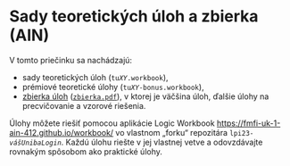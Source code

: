 Sady teoretických úloh a zbierka (AIN)
======================================

V tomto priečinku sa nachádzajú:
  * sady teoretických úloh (<code>tu<var>XY</var>.workbook</code>),
  * prémiové teoretické úlohy (<code>tu<var>XY</var>-bonus.workbook</code>),
  * [zbierka úloh](zbierka.pdf) ([`zbierka.pdf`](zbierka.pdf)),
    v ktorej je väčšina úloh, ďalšie úlohy na precvičovanie
    a vzorové riešenia.

Úlohy môžete riešiť pomocou aplikácie Logic Workbook
https://fmfi-uk-1-ain-412.github.io/workbook/
vo vlastnom „forku“ repozitára <code>lpi23-<var>vášUnibaLogin</var></code>.
Každú úlohu riešte v jej vlastnej vetve
a odovzdávajte rovnakým spôsobom ako praktické úlohy.